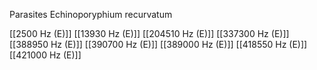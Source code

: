 Parasites Echinoporyphium recurvatum

[[2500 Hz (E)]]
[[13930 Hz (E)]]
[[204510 Hz (E)]]
[[337300 Hz (E)]]
[[388950 Hz (E)]]
[[390700 Hz (E)]]
[[389000 Hz (E)]]
[[418550 Hz (E)]]
[[421000 Hz (E)]]